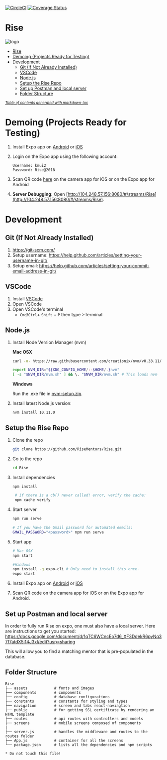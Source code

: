 [![CircleCI](https://circleci.com/gh/RiseCareerAcademy/Rise/tree/master.svg?style=svg)](https://circleci.com/gh/RiseMentors/Rise/tree/master)
[![Coverage Status](https://coveralls.io/repos/github/RiseCareerAcademy/Rise/badge.svg?branch=master&service=github)](https://coveralls.io/github/RiseCareerAcademy/Rise?branch=master)
# Rise
![logo](http://risecareer.org/images/logo.png)
- [Rise](#rise)
- [Demoing (Projects Ready for Testing)](#demoing--projects-ready-for-testing-)
- [Development](#development)
  * [Git (If Not Already Installed)](#git--if-not-already-installed-)
  * [VSCode](#vscode)
  * [Node.js](#nodejs)
  * [Setup the Rise Repo](#setup-the-rise-repo)
  * [Set up Postman and local server](#set-up-postman-and-local-server)
  * [Folder Structure](#folder-structure)

<small><i><a href='http://ecotrust-canada.github.io/markdown-toc/'>Table of contents generated with markdown-toc</a></i></small>


# Demoing (Projects Ready for Testing)

1. Install Expo app on [Android](https://play.google.com/store/apps/details?id=host.exp.exponent&hl=en_US) or [iOS](https://itunes.apple.com/us/app/expo-client/id982107779?mt=8)

2. Login on the Expo app using the following account:
    ```
    Username: kmui2
    Password: Rise@2018
    ```
2. Scan QR code [here](https://expo.io/@kmui2/Rise) on the camera app for iOS or on the Expo app for Android

3. **Server Debugging:** Open [http://104.248.57.156:8080/#/streams/Rise](http://104.248.57.156:8080/#/streams/Rise).

# Development

## Git (If Not Already Installed)
1. https://git-scm.com/
2. Setup username: https://help.github.com/articles/setting-your-username-in-git/ 
3. Setup email: https://help.github.com/articles/setting-your-commit-email-address-in-git/ 

## VSCode
1. Install [VSCode](https://code.visualstudio.com/)
2. Open VSCode
3. Open VSCode's terminal
    - `Cmd`/`Ctrl`+ `Shift` + `P` then type >Terminal
## Node.js
1. Install Node Version Manager (nvm) 

    **Mac OSX**
    ```bash
    curl -o- https://raw.githubusercontent.com/creationix/nvm/v0.33.11/install.sh | bash

    export NVM_DIR="${XDG_CONFIG_HOME/:-$HOME/.}nvm"
    [ -s "$NVM_DIR/nvm.sh" ] && \. "$NVM_DIR/nvm.sh" # This loads nvm
    ```
    **Windows**

    Run the .exe file in [nvm-setup.zip](https://github.com/coreybutler/nvm-windows/releases/download/1.1.7/nvm-setup.zip).

2. Install latest Node.js version:
    ```bash
    nvm install 10.11.0 
    ```

## Setup the Rise Repo
1. Clone the repo
    ```bash
    git clone https://github.com/RiseMentors/Rise.git
    ```

2. Go to the repo
    ```bash
    cd Rise
    ```

3. Install dependencies
    ```bash
    npm install

     # if there is a cb() never called! error, verify the cache:
     npm cache verify
    ```

4. Start server
    ```bash
    npm run serve

    # If you have the Gmail password for automated emails:
    GMAIL_PASSWORD="<password>" npm run serve
    ```

5. Start app

    ```bash
    # Mac OSX
    npm start 

    #Windows
    npm install -g expo-cli # Only need to install this once.
    expo start 
    ```
6. Install Expo app on [Android](https://play.google.com/store/apps/details?id=host.exp.exponent&hl=en_US) or [iOS](https://itunes.apple.com/us/app/expo-client/id982107779?mt=8)


7. Scan QR code on the camera app for iOS or on the Expo app for Android.

## Set up Postman and local server

In order to fully run Rise on expo, one must also have a local server. Here are instructions to get you started:
https://docs.google.com/document/d/1qTC6WCncEo7d6_XF3DdekR6pyNq37f7atdX5i14J3xI/edit?usp=sharing

This will allow you to find a matching mentor that is pre-populated in the database.

## Folder Structure

```
Rise
├── assets            # fonts and images
├── components        # components
├── config            # database configurations
├── constants         # constants for styling and types
├── navigation        # screen and tabs react-naviagtion
├── public            # for getting SSL certificate by rendering an HTML template
├── routes            # api routes with controllers and models
├── screens           # mobile screens composed of components
|
├── server.js         # handles the middleware and routes to the routes folder
├── App.js            # container for all the screens
└── package.json      # lists all the dependencies and npm scripts

* Do not touch this file!
```
